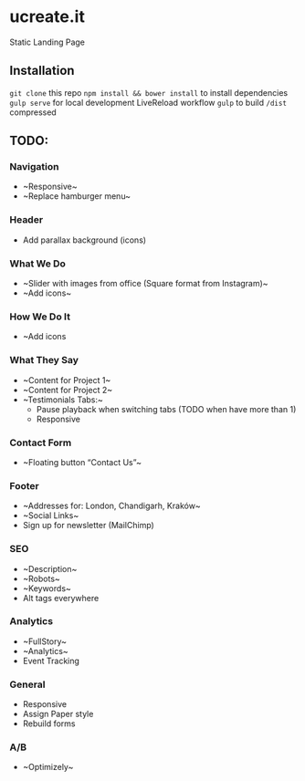 # ucreate.it
Static Landing Page

## Installation
`git clone` this repo
`npm install && bower install` to install dependencies
`gulp serve` for local development LiveReload workflow
`gulp` to build `/dist` compressed

## TODO:
### Navigation
- ~Responsive~
- ~Replace hamburger menu~
### Header
- Add parallax background (icons)
### What We Do
- ~Slider with images from office (Square format from Instagram)~
- ~Add icons~
### How We Do It
- ~Add icons
### What They Say
- ~Content for Project 1~
- ~Content for Project 2~
- ~Testimonials Tabs:~
	- Pause playback when switching tabs (TODO when have more than 1)
	- Responsive
### Contact Form
- ~Floating button “Contact Us”~
### Footer
- ~Addresses for: London, Chandigarh, Kraków~
- ~Social Links~
- Sign up for newsletter (MailChimp)
### SEO
- ~Description~
- ~Robots~
- ~Keywords~
- Alt tags everywhere
### Analytics
- ~FullStory~
- ~Analytics~
- Event Tracking
### General
- Responsive
- Assign Paper style
- Rebuild forms
### A/B
- ~Optimizely~

